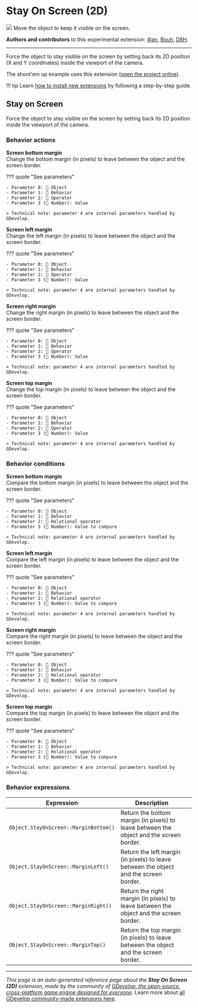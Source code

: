 # Stay On Screen (2D)

<img src="https://resources.gdevelop-app.com/assets/Icons/monitor-screenshot.svg" class="extension-icon"></img>
Move the object to keep it visible on the screen.

**Authors and contributors** to this experimental extension: [4ian](https://gd.games/4ian), [Bouh](https://gd.games/Bouh), [D8H](https://gd.games/D8H).

---

Force the object to stay visible on the screen by setting back its 2D position (X and Y coordinates) inside the viewport of the camera.

The shoot'em up example uses this extension ([open the project online](https://editor.gdevelop.io/?project=example://space-shooter)).

!!! tip
    Learn [how to install new extensions](/gdevelop5/extensions/search) by following a step-by-step guide.



## Stay on Screen 

Force the object to stay visible on the screen by setting back its 2D position inside the viewport of the camera. 

### Behavior actions

**Screen bottom margin**  
Change the bottom margin (in pixels) to leave between the object and the screen border.

??? quote "See parameters"

    - Parameter 0: 👾 Object
    - Parameter 1: 🧩 Behavior
    - Parameter 2: 🟰 Operator
    - Parameter 3 (🔢 Number): Value

    > Technical note: parameter 4 are internal parameters handled by GDevelop.

**Screen left margin**  
Change the left margin (in pixels) to leave between the object and the screen border.

??? quote "See parameters"

    - Parameter 0: 👾 Object
    - Parameter 1: 🧩 Behavior
    - Parameter 2: 🟰 Operator
    - Parameter 3 (🔢 Number): Value

    > Technical note: parameter 4 are internal parameters handled by GDevelop.

**Screen right margin**  
Change the right margin (in pixels) to leave between the object and the screen border.

??? quote "See parameters"

    - Parameter 0: 👾 Object
    - Parameter 1: 🧩 Behavior
    - Parameter 2: 🟰 Operator
    - Parameter 3 (🔢 Number): Value

    > Technical note: parameter 4 are internal parameters handled by GDevelop.

**Screen top margin**  
Change the top margin (in pixels) to leave between the object and the screen border.

??? quote "See parameters"

    - Parameter 0: 👾 Object
    - Parameter 1: 🧩 Behavior
    - Parameter 2: 🟰 Operator
    - Parameter 3 (🔢 Number): Value

    > Technical note: parameter 4 are internal parameters handled by GDevelop.

### Behavior conditions

**Screen bottom margin**  
Compare the bottom margin (in pixels) to leave between the object and the screen border.

??? quote "See parameters"

    - Parameter 0: 👾 Object
    - Parameter 1: 🧩 Behavior
    - Parameter 2: 🟰 Relational operator
    - Parameter 3 (🔢 Number): Value to compare

    > Technical note: parameter 4 are internal parameters handled by GDevelop.

**Screen left margin**  
Compare the left margin (in pixels) to leave between the object and the screen border.

??? quote "See parameters"

    - Parameter 0: 👾 Object
    - Parameter 1: 🧩 Behavior
    - Parameter 2: 🟰 Relational operator
    - Parameter 3 (🔢 Number): Value to compare

    > Technical note: parameter 4 are internal parameters handled by GDevelop.

**Screen right margin**  
Compare the right margin (in pixels) to leave between the object and the screen border.

??? quote "See parameters"

    - Parameter 0: 👾 Object
    - Parameter 1: 🧩 Behavior
    - Parameter 2: 🟰 Relational operator
    - Parameter 3 (🔢 Number): Value to compare

    > Technical note: parameter 4 are internal parameters handled by GDevelop.

**Screen top margin**  
Compare the top margin (in pixels) to leave between the object and the screen border.

??? quote "See parameters"

    - Parameter 0: 👾 Object
    - Parameter 1: 🧩 Behavior
    - Parameter 2: 🟰 Relational operator
    - Parameter 3 (🔢 Number): Value to compare

    > Technical note: parameter 4 are internal parameters handled by GDevelop.

### Behavior expressions

| Expression | Description |  |
|-----|-----|-----|
| `Object.StayOnScreen::MarginBottom()` | Return the bottom margin (in pixels) to leave between the object and the screen border. ||
| `Object.StayOnScreen::MarginLeft()` | Return the left margin (in pixels) to leave between the object and the screen border. ||
| `Object.StayOnScreen::MarginRight()` | Return the right margin (in pixels) to leave between the object and the screen border. ||
| `Object.StayOnScreen::MarginTop()` | Return the top margin (in pixels) to leave between the object and the screen border. ||


---

*This page is an auto-generated reference page about the **Stay On Screen (2D)** extension, made by the community of [GDevelop, the open-source, cross-platform game engine designed for everyone](https://gdevelop.io/).* Learn more about [all GDevelop community-made extensions here](/gdevelop5/extensions).